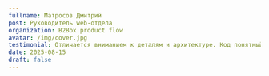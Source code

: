 ```yaml
---
fullname: Матросов Дмитрий
post: Руководитель web-отдела
organization: B2Box product flow
avatar: /img/cover.jpg
testimonial: Отличается вниманием к деталям и архитектуре. Код понятный, поддерживаемый и работает без сюрпризов.
date: 2025-08-15
draft: false
---
```


